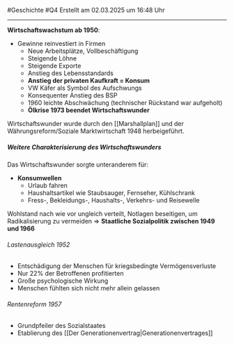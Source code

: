 #Geschichte #Q4 Erstellt am 02.03.2025 um 16:48 Uhr

---

**Wirtschaftswachstum ab 1950**:
- Gewinne reinvestiert in Firmen
	- Neue Arbeitsplätze, Vollbeschäftigung
	- Steigende Löhne
	- Steigende Exporte
	- Anstieg des Lebensstandards
	- **Anstieg der privaten Kaufkraft = Konsum**
	- VW Käfer als Symbol des Aufschwungs
	- Konsequenter Anstieg des BSP
	- 1960 leichte Abschwächung (technischer Rückstand war aufgeholt)
	- **Ölkrise 1973 beendet Wirtschaftswunder**

Wirtschaftswunder wurde durch den [[Marshallplan]] und der Währungsreform/Soziale Marktwirtschaft 1948 herbeigeführt.

##### Weitere Charakterisierung des Wirtschaftswunders

Das Wirtschaftswunder sorgte unteranderem für:
- **Konsumwellen**
	- Urlaub fahren
	- Haushaltsartikel wie Staubsauger, Fernseher, Kühlschrank
	- Fress-, Bekleidungs-, Haushalts-, Verkehrs- und Reisewelle

Wohlstand nach wie vor ungleich verteilt, Notlagen beseitigen, um Radikalisierung zu vermeiden $\Rightarrow$ **Staatliche Sozialpolitik zwischen 1949 und 1966**

###### Lastenausgleich 1952
- Entschädigung der Menschen für kriegsbedingte Vermögensverluste
- Nur 22% der Betroffenen profitierten
- Große psychologische Wirkung
- Menschen fühlten sich nicht mehr allein gelassen

###### Rentenreform 1957
- Grundpfeiler des Sozialstaates
- Etablierung des [[Der Generationenvertrag|Generationenvertrages]]
